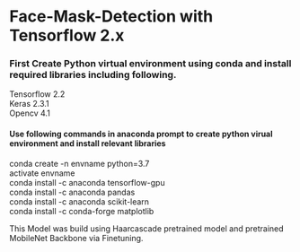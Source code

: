 # Face-Mask-Detection with Tensorflow 2.x

### First Create Python virtual environment using conda and install required libraries including following. 
Tensorflow 2.2 <br />
Keras 2.3.1 <br />
Opencv 4.1 <br />

#### Use following commands in anaconda prompt to create python virual environment and install relevant libraries

conda create -n envname  python=3.7 <br />
activate  envname  <br />
conda install -c anaconda tensorflow-gpu <br />
conda install -c anaconda pandas <br />
conda install -c anaconda scikit-learn <br />
conda install -c conda-forge matplotlib <br />

This Model was build using Haarcascade pretrained model and pretrained MobileNet Backbone via Finetuning. 
